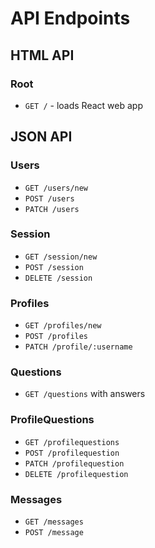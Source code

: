 # API Endpoints

## HTML API

### Root

- `GET /` - loads React web app


## JSON API

### Users

- `GET /users/new`
- `POST /users`
- `PATCH /users`

### Session

- `GET /session/new`
- `POST /session`
- `DELETE /session`



### Profiles

- `GET /profiles/new`
- `POST /profiles`
- `PATCH /profile/:username`

### Questions

- `GET /questions` with answers


### ProfileQuestions

- `GET /profilequestions`
- `POST /profilequestion`
- `PATCH /profilequestion`
- `DELETE /profilequestion`

### Messages

- `GET /messages`
- `POST /message`
